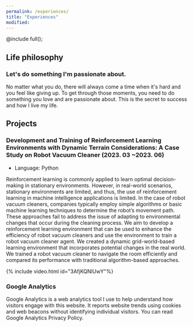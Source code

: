 ```yaml
---
permalink: /experiences/
title: "Experiences"
modified: 
---
```


@include full();

## Life philosophy

### Let's do something I'm passionate about.
No matter what you do, there will always come a time when it's hard and you feel like giving up. To get through those moments, you need to do something you love and are passionate about. This is the secret to success and how I live my life. 



## Projects

### Development and Training of Reinforcement Learning Environments with Dynamic Terrain Considerations: A Case Study on Robot Vacuum Cleaner (2023. 03 ~2023. 06)
* Language: Python

Reinforcement learning is commonly applied to learn optimal decision-making in stationary environments. However, in real-world scenarios, stationary environments are limited, and thus, the use of reinforcement learning in machine intelligence applications is limited. In the case of robot vacuum cleaners, companies typically employ simple algorithms or basic machine learning techniques to determine the robot’s movement path. These approaches fail to address the issue of adapting to environmental changes that occur during the cleaning process. We aim to develop a reinforcement learning environment that can be used to enhance the efficiency of robot vacuum cleaners and use the environment to train a robot vacuum cleaner agent. We created a dynamic grid-world-based learning environment that incorporates potential changes in the real world. We trained a robot vacuum cleaner to navigate the room efficiently and compared its performance with traditional algorithm-based approaches.

{% include video.html id="3AfjKQNlUwY"%}





### Google Analytics
Google Analytics is a web analytics tool I use to help understand how visitors engage with this website. It reports website trends using cookies and web beacons without identifying individual visitors. You can read Google Analytics Privacy Policy.
